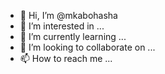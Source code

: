 - 👋 Hi, I’m @mkabohasha
- 👀 I’m interested in ...
- 🌱 I’m currently learning ...
- 💞️ I’m looking to collaborate on ...
- 📫 How to reach me ...

<!---
mkabohasha/mkabohasha is a ✨ special ✨ repository because its `README.md` (this file) appears on your GitHub profile.
You can click the Preview link to take a look at your changes.
--->
